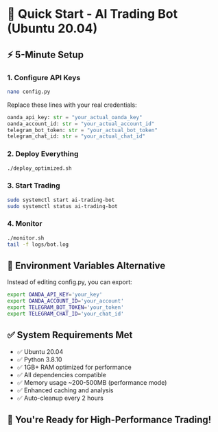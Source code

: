 # 🚀 Quick Start - AI Trading Bot (Ubuntu 20.04)

## ⚡ 5-Minute Setup

### 1. Configure API Keys
```bash
nano config.py
```
Replace these lines with your real credentials:
```python
oanda_api_key: str = "your_actual_oanda_key"
oanda_account_id: str = "your_actual_account_id"  
telegram_bot_token: str = "your_actual_bot_token"
telegram_chat_id: str = "your_actual_chat_id"
```

### 2. Deploy Everything
```bash
./deploy_optimized.sh
```

### 3. Start Trading
```bash
sudo systemctl start ai-trading-bot
sudo systemctl status ai-trading-bot
```

### 4. Monitor
```bash
./monitor.sh
tail -f logs/bot.log
```

## 🔧 Environment Variables Alternative
Instead of editing config.py, you can export:
```bash
export OANDA_API_KEY='your_key'
export OANDA_ACCOUNT_ID='your_account'
export TELEGRAM_BOT_TOKEN='your_token'
export TELEGRAM_CHAT_ID='your_chat_id'
```

## ✅ System Requirements Met
- ✅ Ubuntu 20.04
- ✅ Python 3.8.10
- ✅ 1GB+ RAM optimized for performance
- ✅ All dependencies compatible
- ✅ Memory usage ~200-500MB (performance mode)
- ✅ Enhanced caching and analysis
- ✅ Auto-cleanup every 2 hours

## 🎉 You're Ready for High-Performance Trading!